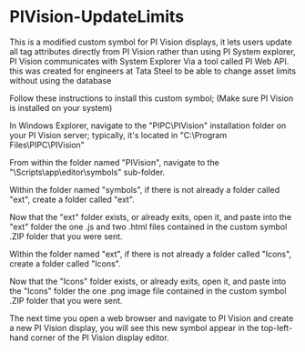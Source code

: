 # PIVision-UpdateLimits
This is a modified custom symbol for PI Vision displays, it lets users update all tag attributes directly from PI Vision rather than using PI System explorer, PI Vision communicates with System Explorer Via a tool called PI Web API. this was created for engineers at Tata Steel to be able to change asset limits without using the database

Follow these instructions to install this custom symbol; (Make sure PI Vision is installed on your system)

In Windows Explorer, navigate to the "PIPC\PIVision" installation folder on your PI Vision server; typically, it's located in "C:\Program Files\PIPC\PIVision"

From within the folder named "PIVision", navigate to the "\Scripts\app\editor\symbols" sub-folder.

Within the folder named "symbols", if there is not already a folder called "ext", create a folder called "ext".

Now that the "ext" folder exists, or already exits, open it, and paste into the "ext" folder the one .js and two .html files contained in the custom symbol .ZIP folder that you were sent.

Within the folder named "ext", if there is not already a folder called "Icons", create a folder called "Icons".

Now that the "Icons" folder exists, or already exits, open it, and paste into the "Icons" folder the one .png image file contained in the custom symbol .ZIP folder that you were sent.

The next time you open a web browser and navigate to PI Vision and create a new PI Vision display, you will see this new symbol appear in the top-left-hand corner of the PI Vision display editor.
